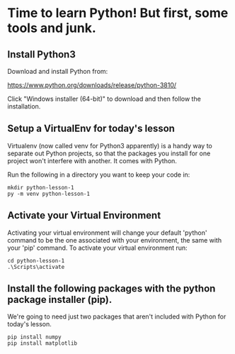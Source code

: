 # Time to learn Python! But first, some tools and junk.

## Install Python3

Download and install Python from:

https://www.python.org/downloads/release/python-3810/

Click "Windows installer (64-bit)" to download and then follow the installation.

## Setup a VirtualEnv for today's lesson

Virtualenv (now called venv for Python3 apparently) is a handy way to separate
out Python projects, so that the packages you install for one project won't
interfere with another. It comes with Python.

Run the following in a directory you want to keep your code in:

```
mkdir python-lesson-1
py -m venv python-lesson-1
```

## Activate your Virtual Environment

Activating your virtual environment will change your default 'python' command
to be the one associated with your environment, the same with your 'pip'
command. To activate your virtual environment run:

```
cd python-lesson-1
.\Scripts\activate
```

## Install the following packages with the python package installer (pip).

We're going to need just two packages that aren't included with Python for today's lesson.

```
pip install numpy
pip install matplotlib
```
